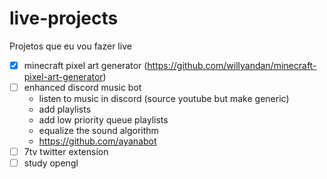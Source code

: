 # live-projects
Projetos que eu vou fazer live

- [X] minecraft pixel art generator (https://github.com/willyandan/minecraft-pixel-art-generator)  
- [ ] enhanced discord music bot  
  - listen to music in discord (source youtube but make generic)  
  - add playlists  
  - add low priority queue playlists
  - equalize the sound algorithm
  - https://github.com/ayanabot
- [ ] 7tv twitter extension  
- [ ] study opengl 

